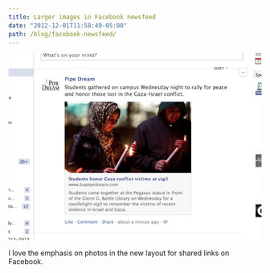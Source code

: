 ```yaml
---
title: Larger images in Facebook newsfeed
date: "2012-12-01T11:58:49-05:00"
path: /blog/facebook-newsfeed/
---
```


![Screenshot of the a Pipe Dream article on Facebook](./pipe-dream-facebook-newsfeed.png)

I love the emphasis on photos in the new layout for shared links on Facebook.

